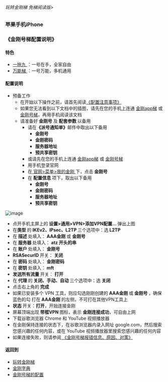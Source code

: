 ###### 玩转金刚梯 免梯阅读版>
### 苹果手机iPhone
### 《金刚号梯配置说明》

#### 特色
  - [ 一拖九 ](https://github.com/a2zitpro/web/blob/master/LadderFree/kkDictionary/OneForNine.md)：一号在手，全家自由
  - [ 万能梯 ](https://github.com/a2zitpro/web/blob/master/LadderFree/kkDictionary/KKLadderKKIDMultipurpose.md)：一号万能，多机通用
 
#### 配置说明

- 预备工作
  - 在开始以下操作之前，请首先阅读[《配置注意事项》](https://github.com/a2zitpro/web/blob/master/LadderFree/kkDictionary/ConsiderationsWhileConfigureKKID.md)
  - 如果您无法看到以下文档中的插图，请先在您的手机上连通 [金刚app梯](https://github.com/a2zitpro/web/blob/master/LadderFree/kkDictionary/KKLadderAPP.md) 或 [金刚号梯](https://github.com/a2zitpro/web/blob/master/LadderFree/kkDictionary/KKLadderKKID.md)，再用手机阅读该文档
  - 请准备好<strong> 金刚号</strong> 及<strong> 配套参数 </strong> 以备用
    - 请在<strong>《派号通知单》</strong>邮件中取出以下备用
      - <strong> 金刚号
      - 金刚密码
      - 服务器地址
      - 预共享密钥 </strong>
    - 或请先在您的手机上连通 [金刚app梯](https://github.com/a2zitpro/web/blob/master/LadderFree/kkDictionary/KKLadderAPP.md) 或 [金刚号梯](https://github.com/a2zitpro/web/blob/master/LadderFree/kkDictionary/KKLadderKKID.md)
    - 用手机登录官网
    - 在[ 官网>菜单>我的金刚 ](https://www.atozitpro.net/zh/my-account/)下，点击<strong> 金刚号 </strong>
    - 在 <strong> 配置信息 </strong>项下，取出以下备用
      - <strong> 金刚号
      - 金刚密码
      - 服务器地址
      - 预共享密钥 </strong>

![image](https://github.com/a2zitpro/web/blob/master/24491F5B-F762-4C61-AB73-50B2F409CF92.jpeg)

- 点开手机主屏上的<strong> 设置>通用>VPN>添加VPN配置… </strong>弹出上图
- 在<strong>类型 </strong>的<strong> IKEv2、IPsec、L2TP </strong>三个选项中：选<strong> L2TP </strong>
- 在<strong> 描述 </strong>处填入：<strong> AAA金刚 </strong> 或 <strong> 金刚号 </strong>
- 在<strong> 服务器 </strong>处填入：<strong> atz 开头的串 </strong>
- 在<strong> 账户 </strong>处填入：<strong> 金刚号 </strong>
- <strong>RSASecurID </strong>开关：<strong> 关闭 </strong>
- 在<strong> 密码 </strong>处填入：<strong> 金刚密码 </strong>
- 在<strong> 密钥 </strong>处填入：<strong> mft </strong>
- <strong>发送所有流量 </strong>开关：<strong> 打开 </strong>
- 在<strong> 代理 </strong>的<strong> 关闭、手动、自动 </strong>三个选项中：选<strong> 关闭 </strong>
- 点击右上角的<strong> 完成 </strong>
- 如果已安装多个 VPN 工具，则应勾选刚刚创建的<strong> AAA金刚 </strong>或<strong> 金刚号 </strong>，确保 蓝色的勾 打在<strong> AAA金刚 </strong>的左侧，不可打在其他VPN工具上
- <strong>状态 </strong>开关：<strong>打开</strong>，开始连接金刚
- 屏幕顶端出现<strong> 带框VPN </strong>图标，表示 <strong>金刚连接成功</strong>，可自由上网
- 下载谷歌浏览器 Chrome 和 YouTube 视频播放器
- 在金刚保持连接的状态下，在谷歌浏览器内录入网址 google.com，然后搜索您感兴趣的任何内容，或在 YouTube 视频播放器里搜索您感兴趣的任何内容
- 如果连接失败，则请参阅[ 《金刚号梯报错信息、原因、对策》](https://github.com/a2zitpro/web/blob/master/LadderFree/kkDictionary/KKLadderKKIDErroMessage.md)


#### 返回到
- [玩转金刚梯](https://github.com/a2zitpro/web/blob/master/LadderFree/A.md)
- [金刚字典](https://github.com/a2zitpro/web/blob/master/LadderFree/kkDictionary/KKDictionary.md)
- [金刚号梯的配置](https://github.com/a2zitpro/web/blob/master/LadderFree/kkDictionary/KKLadderConfigration/KKLadderConfigration.md)
